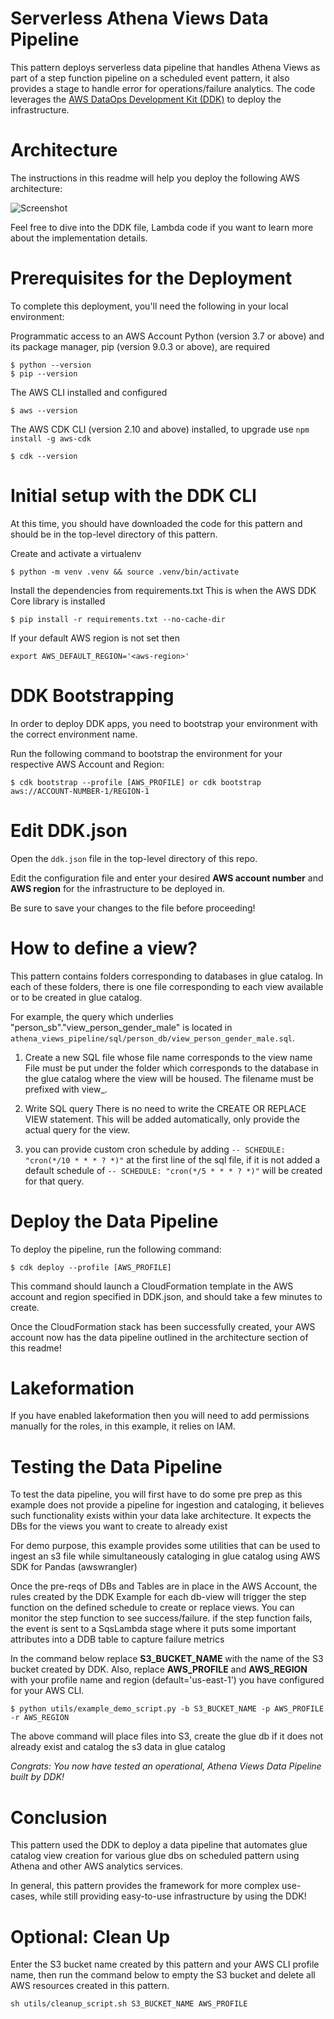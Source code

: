 # Serverless Athena Views Data Pipeline

This pattern deploys serverless data pipeline that handles Athena Views as part of a step function pipeline on a scheduled event pattern, it also provides a stage to handle error for operations/failure analytics. The code leverages the [AWS DataOps Development Kit (DDK)](https://awslabs.github.io/aws-ddk/) to deploy the infrastructure.
# Architecture
The instructions in this readme will help you deploy the following AWS architecture:

![Screenshot](./docs/athena-views-arch.png)

Feel free to dive into the DDK file, Lambda code if you want to learn more about the implementation details.

# Prerequisites for the Deployment

To complete this deployment, you'll need the following in your local environment:

Programmatic access to an AWS Account
Python (version 3.7 or above) and its package manager, pip (version 9.0.3 or above), are required

```
$ python --version
$ pip --version
```

The AWS CLI installed and configured

```
$ aws --version
```

The AWS CDK CLI (version 2.10 and above) installed, to upgrade use `npm install -g aws-cdk`

```
$ cdk --version
```

# Initial setup with the DDK CLI

At this time, you should have downloaded the code for this pattern and should be in the top-level directory of this pattern.

Create and activate a virtualenv

```
$ python -m venv .venv && source .venv/bin/activate
```

Install the dependencies from requirements.txt
This is when the AWS DDK Core library is installed

```
$ pip install -r requirements.txt --no-cache-dir
```

If your default AWS region is not set then

```
export AWS_DEFAULT_REGION='<aws-region>'
```

# DDK Bootstrapping

In order to deploy DDK apps, you need to bootstrap your environment with the correct environment name.

Run the following command to bootstrap the environment for your respective AWS Account and Region:

```
$ cdk bootstrap --profile [AWS_PROFILE] or cdk bootstrap aws://ACCOUNT-NUMBER-1/REGION-1
```

# Edit DDK.json

Open the `ddk.json` file in the top-level directory of this repo. 

Edit the configuration file and enter your desired **AWS account number** and **AWS region** for the infrastructure to be deployed in.

Be sure to save your changes to the file before proceeding!

# How to define a view?

This pattern contains folders corresponding to databases in glue catalog. In each of these folders, there is one file corresponding to each view available or to be created in glue catalog.

For example, the query which underlies "person_sb"."view_person_gender_male" is located in `athena_views_pipeline/sql/person_db/view_person_gender_male.sql`.

1. Create a new SQL file whose file name corresponds to the view name
File must be put under the folder which corresponds to the database in the glue catalog where the view will be housed. The filename must be prefixed with view_.

2. Write SQL query
There is no need to write the CREATE OR REPLACE VIEW statement. This will be added automatically, only provide the actual query for the view.

3. you can provide custom cron schedule by adding ```-- SCHEDULE: "cron(*/10 * * * ? *)"``` at the first line of the sql file, if it is not added a default schedule of ```-- SCHEDULE: "cron(*/5 * * * ? *)"``` will be created for that query.

# Deploy the Data Pipeline

To deploy the pipeline, run the following command:

```
$ cdk deploy --profile [AWS_PROFILE]
```

This command should launch a CloudFormation template in the AWS account and region specified in DDK.json, and should take a few minutes to create.

Once the CloudFormation stack has been successfully created, your AWS account now has the data pipeline outlined in the architecture section of this readme! 

# Lakeformation 

If you have enabled lakeformation then you will need to add permissions manually for the roles, in this example, it relies on IAM.
# Testing the Data Pipeline

To test the data pipeline, you will first have to do some pre prep as this example does not provide a pipeline for ingestion and cataloging, it believes such functionality exists within your data lake architecture. It expects the DBs for the views you want to create to already exist

For demo purpose, this example provides some utilities that can be used to ingest an s3 file while simultaneously cataloging in glue catalog using AWS SDK for Pandas (awswrangler)

Once the pre-reqs of DBs and Tables are in place in the AWS Account, the rules created by the DDK Example for each db-view will trigger the step function on the defined schedule to create or replace views. You can monitor the step function to see success/failure. if the step function fails, the event is sent to a SqsLambda stage where it puts some important attributes into a DDB table to capture failure metrics

In the command below replace **S3_BUCKET_NAME** with the name of the S3 bucket created by DDK. 
Also, replace **AWS_PROFILE** and **AWS_REGION** with your profile name and region (default='us-east-1') you have configured for your AWS CLI.

```
$ python utils/example_demo_script.py -b S3_BUCKET_NAME -p AWS_PROFILE -r AWS_REGION
```

The above command will place files into S3, create the glue db if it does not already exist and catalog the s3 data in glue catalog

*Congrats: You now have tested an operational, Athena Views Data Pipeline built by DDK!*

# Conclusion

This pattern used the DDK to deploy a data pipeline that automates glue catalog view creation for various glue dbs on scheduled pattern using Athena and other AWS analytics services.

In general, this pattern provides the framework for more complex use-cases, while still providing easy-to-use infrastructure by using the DDK!

# Optional: Clean Up 

Enter the S3 bucket name created by this pattern and your AWS CLI profile name, then run the command below to empty the S3 bucket and delete all AWS resources created in this pattern.

```
sh utils/cleanup_script.sh S3_BUCKET_NAME AWS_PROFILE
```

